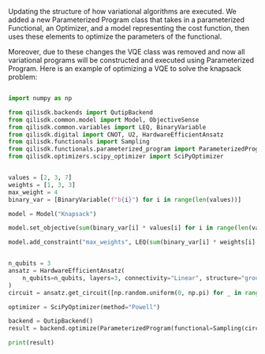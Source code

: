 Updating the structure of how variational algorithms are executed. We added a new Parameterized Program class that takes in a parameterized Functional, an Optimizer, and a model representing the cost function, then uses these elements to optimize the parameters of the functional. 

Moreover, due to these changes the VQE class was removed and now all variational programs will be constructed and executed using Parameterized Program. Here is an example of optimizing a VQE to solve the knapsack problem: 

```python

import numpy as np

from qilisdk.backends import QutipBackend
from qilisdk.common.model import Model, ObjectiveSense
from qilisdk.common.variables import LEQ, BinaryVariable
from qilisdk.digital import CNOT, U2, HardwareEfficientAnsatz
from qilisdk.functionals import Sampling
from qilisdk.functionals.parameterized_program import ParameterizedProgram
from qilisdk.optimizers.scipy_optimizer import SciPyOptimizer


values = [2, 3, 7]
weights = [1, 3, 3]
max_weight = 4
binary_var = [BinaryVariable(f"b{i}") for i in range(len(values))]

model = Model("Knapsack")

model.set_objective(sum(binary_var[i] * values[i] for i in range(len(values))), sense=ObjectiveSense.MAXIMIZE)

model.add_constraint("max_weights", LEQ(sum(binary_var[i] * weights[i] for i in range(len(weights))), max_weight))


n_qubits = 3
ansatz = HardwareEfficientAnsatz(
    n_qubits=n_qubits, layers=3, connectivity="Linear", structure="grouped", one_qubit_gate="U2", two_qubit_gate="CNOT"
)
circuit = ansatz.get_circuit([np.random.uniform(0, np.pi) for _ in range(ansatz.nparameters)])

optimizer = SciPyOptimizer(method="Powell")

backend = QutipBackend()
result = backend.optimize(ParameterizedProgram(functional=Sampling(circuit), optimizer=optimizer, cost_model=model))

print(result)

```